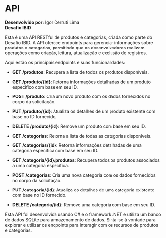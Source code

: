 # API

**Desenvolvido por:** Igor Cerruti Lima  
**Desafio IBID**

Esta é uma API RESTful de produtos e categorias, criada como parte do Desafio IBID. A API oferece endpoints para gerenciar informações sobre produtos e categorias, permitindo que os desenvolvedores realizem operações como criação, leitura, atualização e exclusão de registros.

Aqui estão os principais endpoints e suas funcionalidades:

- **GET /produtos**: Recupera a lista de todos os produtos disponíveis.
- **GET /produto/{id}**: Retorna informações detalhadas de um produto específico com base em seu ID.
- **POST /produto**: Cria um novo produto com os dados fornecidos no corpo da solicitação.
- **PUT /produto/{id}**: Atualiza os detalhes de um produto existente com base no ID fornecido.
- **DELETE /produto/{id}**: Remove um produto com base em seu ID.

- **GET /categorias**: Retorna a lista de todas as categorias disponíveis.
- **GET /categorias/{id}**: Retorna informações detalhadas de uma categoria específica com base em seu ID.
- **GET /categoria/{id}/produtos**: Recupera todos os produtos associados a uma categoria específica.
- **POST /categorias**: Cria uma nova categoria com os dados fornecidos no corpo da solicitação.
- **PUT /categoria/{id}**: Atualiza os detalhes de uma categoria existente com base no ID fornecido.
- **DELETE /categoria/{id}**: Remove uma categoria com base em seu ID.

Esta API foi desenvolvida usando C# e o framework .NET e utiliza um banco de dados SQLite para armazenamento de dados. Sinta-se à vontade para explorar e utilizar os endpoints para interagir com os recursos de produtos e categorias.

 
